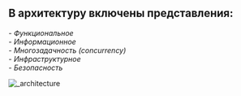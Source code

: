 **В архитектуру включены представления:**
---
*- Функциональное*  
*- Информационное*  
*- Многозадачность (concurrency)*  
*- Инфраструктурное*  
*- Безопасность*

![_architecture](https://github.com/user-attachments/assets/c1faf116-cc04-437d-a6c2-e5cbc9a17d40)

